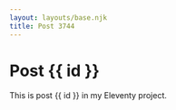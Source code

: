 ```yaml
---
layout: layouts/base.njk
title: Post 3744
---
```


# Post {{ id }}

This is post {{ id }} in my Eleventy project.
